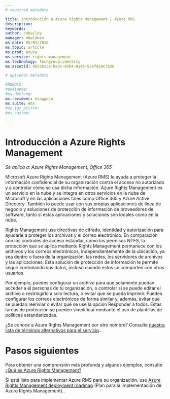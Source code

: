 ```yaml
---
# required metadata

title: Introducción a Azure Rights Management | Azure RMS
description:
keywords:
author: cabailey
manager: mbaldwin
ms.date: 05/03/2016
ms.topic: article
ms.prod: azure
ms.service: rights-management
ms.technology: techgroup-identity
ms.assetid: 965581c8-be3c-43b4-8145-5cefd29c7636

# optional metadata

#ROBOTS:
#audience:
#ms.devlang:
ms.reviewer: esaggese
ms.suite: ems
#ms.tgt_pltfrm:
#ms.custom:

---
```


# Introducción a Azure Rights Management

*Se aplica a: Azure Rights Management, Office 365*

Microsoft Azure Rights Management (Azure RMS) le ayuda a proteger la información confidencial de su organización contra el acceso no autorizado y a controlar cómo se usa dicha información. Azure Rights Management es un servicio en la nube y se integra en otros servicios en la nube de Microsoft y en las aplicaciones tales como Office 365 y Azure Active Directory. También lo puede usar con sus propias aplicaciones de línea de negocio y soluciones de protección de información de proveedores de software, tanto si estas aplicaciones y soluciones son locales como en la nube. 

Rights Management usa directivas de cifrado, identidad y autorización para ayudarle a proteger los archivos y el correo electrónico. En comparación con los controles de acceso estándar, como los permisos NTFS, la protección que se aplica mediante Rights Management permanece con los archivos y los correos electrónicos, independientemente de la ubicación, ya sea dentro o fuera de la organización, las redes, los servidores de archivos y las aplicaciones. Esta solución de protección de información le permite seguir controlando sus datos, incluso cuando estos se comparten con otros usuarios.

Por ejemplo, puedes configurar un archivo para que solamente puedan acceder a él personas de tu organización, o controlar si se puede editar el archivo o restringirlo a solo lectura, o evitar que se pueda imprimir. Puedes configurar los correos electrónicos de forma similar y, además, evitar que se puedan reenviar o evitar que se use la opción Responder a todos. Estas tareas de protección se pueden simplificar mediante el uso de plantillas de políticas estandarizadas.

¿Se conoce a Azure Rights Management por otro nombre? Consulte [nuestra lista de términos alternativos para el servicio](azure-rms-aka.md)..

# Pasos siguientes
Para obtener una comprensión más profunda y algunos ejemplos, consulte [¿Qué es Azure Rights Management?](what-is-azure-rms.md)

Si está listo para implementar Azure RMS para su organización, use [Azure Rights Management deployment roadmap](../plan-design/deployment-roadmap.md) (Plan para la implementación de Azure Rights Management)..




<!--HONumber=May16_HO1-->


